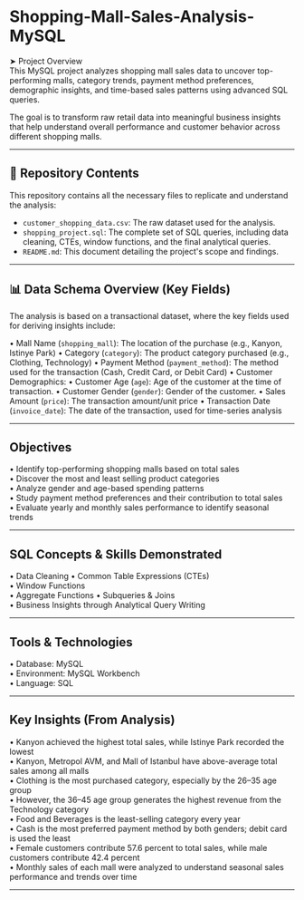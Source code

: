 # Shopping-Mall-Sales-Analysis-MySQL

➤ Project Overview  
This MySQL project analyzes shopping mall sales data to uncover top-performing malls, category trends, payment method preferences, demographic insights, and time-based sales patterns using advanced SQL queries.  

The goal is to transform raw retail data into meaningful business insights that help understand overall performance and customer behavior across different shopping malls.

---

## 📁 Repository Contents
This repository contains all the necessary files to replicate and understand the analysis:

* `customer_shopping_data.csv`: The raw dataset used for the analysis.
* `shopping_project.sql`: The complete set of SQL queries, including data cleaning, CTEs, window functions, and the final analytical queries.
* `README.md`: This document detailing the project's scope and findings.

---

## 📊 Data Schema Overview (Key Fields)
The analysis is based on a transactional dataset, where the key fields used for deriving insights include:

• Mall Name (`shopping_mall`): The location of the purchase (e.g., Kanyon, Istinye Park)
• Category (`category`): The product category purchased (e.g., Clothing, Technology)
• Payment Method (`payment_method`): The method used for the transaction (Cash, Credit Card, or Debit Card)
• Customer Demographics:
    • Customer Age (`age`): Age of the customer at the time of transaction.
    • Customer Gender (`gender`): Gender of the customer.
• Sales Amount (`price`): The transaction amount/unit price
• Transaction Date (`invoice_date`): The date of the transaction, used for time-series analysis

---

## Objectives  
• Identify top-performing shopping malls based on total sales  
• Discover the most and least selling product categories  
• Analyze gender and age-based spending patterns  
• Study payment method preferences and their contribution to total sales  
• Evaluate yearly and monthly sales performance to identify seasonal trends  

---

## SQL Concepts & Skills Demonstrated 
• Data Cleaning 
• Common Table Expressions (CTEs)  
• Window Functions   
• Aggregate Functions
• Subqueries & Joins  
• Business Insights through Analytical Query Writing  

---

## Tools & Technologies  
• Database: MySQL  
• Environment: MySQL Workbench  
• Language: SQL  

---

## Key Insights (From Analysis)  
• Kanyon achieved the highest total sales, while Istinye Park recorded the lowest  
• Kanyon, Metropol AVM, and Mall of Istanbul have above-average total sales among all malls  
• Clothing is the most purchased category, especially by the 26–35 age group  
• However, the 36–45 age group generates the highest revenue from the Technology category  
• Food and Beverages is the least-selling category every year  
• Cash is the most preferred payment method by both genders; debit card is used the least  
• Female customers contribute 57.6 percent to total sales, while male customers contribute 42.4 percent  
• Monthly sales of each mall were analyzed to understand seasonal sales performance and trends over time  
  

---

